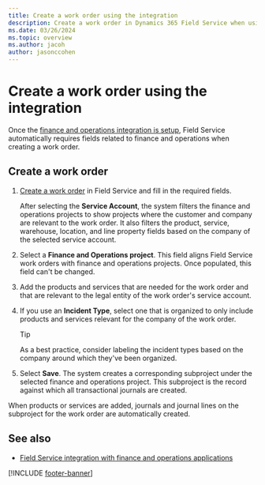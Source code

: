 ```yaml
---
title: Create a work order using the integration
description: Create a work order in Dynamics 365 Field Service when using the finance and operations integration
ms.date: 03/26/2024
ms.topic: overview
ms.author: jacoh
author: jasonccohen
---
```


# Create a work order using the integration

Once the [finance and operations integration is setup](finance-operations-integration-setup.md), Field Service automatically requires fields related to finance and operations when creating a work order.

## Create a work order

1. [Create a work order](create-work-order.md) in Field Service and fill in the required fields.

   After selecting the **Service Account**, the system filters the finance and operations projects to show projects where the customer and company are relevant to the work order. It also filters the product, service, warehouse, location, and line property fields based on the company of the selected service account.

1. Select a **Finance and Operations project**. This field aligns Field Service work orders with finance and operations projects. Once populated, this field can't be changed.

1. Add the products and services that are needed for the work order and that are relevant to the legal entity of the work order's service account.

1. If you use an **Incident Type**, select one that is organized to only include products and services relevant for the company of the work order.

   > [!TIP]
   > As a best practice, consider labeling the incident types based on the company around which they've been organized.

1. Select **Save**. The system creates a corresponding subproject under the selected finance and operations project. This subproject is the record against which all transactional journals are created.

When products or services are added, journals and journal lines on the subproject for the work order are automatically created.

## See also

- [Field Service integration with finance and operations applications](finance-operations-integration.md)

[!INCLUDE [footer-banner](../includes/footer-banner.md)]
